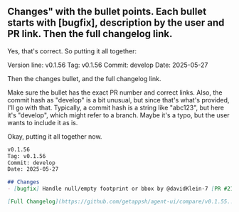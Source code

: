 ## Changes" with the bullet points. Each bullet starts with [bugfix], description by the user and PR link. Then the full changelog link.

Yes, that's correct. So putting it all together:

Version line: v0.1.56
Tag: v0.1.56
Commit: develop
Date: 2025-05-27

Then the changes bullet, and the full changelog link.

Make sure the bullet has the exact PR number and correct links. Also, the commit hash as "develop" is a bit unusual, but since that's what's provided, I'll go with that. Typically, a commit hash is a string like "abc123", but here it's "develop", which might refer to a branch. Maybe it's a typo, but the user wants to include it as is.

Okay, putting it all together now.
</think>

```markdown
v0.1.56
Tag: v0.1.56
Commit: develop
Date: 2025-05-27

## Changes
- [bugfix] Handle null/empty footprint or bbox by @davidKlein-7 [PR #212](https://github.com/getappsh/agent-ui/pull/212)

[Full Changelog](https://github.com/getappsh/agent-ui/compare/v0.1.55...v0.1.56)
```
